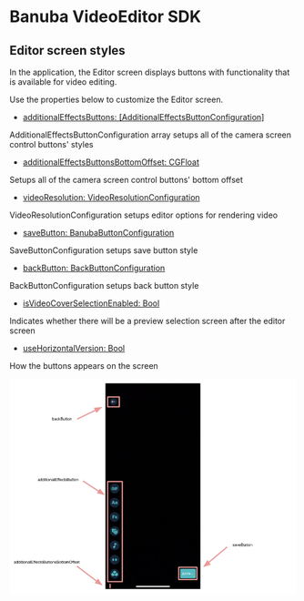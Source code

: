 # Banuba VideoEditor SDK
## Editor screen styles

In the application, the Editor screen displays buttons with functionality that is available for video editing.

Use the properties below to customize the Editor screen.

- [additionalEffectsButtons: [AdditionalEffectsButtonConfiguration]](/Example/Example/Extension/EditorConfiguration.swift#L8)

AdditionalEffectsButtonConfiguration array setups all of the camera screen control buttons' styles

- [additionalEffectsButtonsBottomOffset: CGFloat](/Example/Example/Extension/EditorConfiguration.swift#L46)

Setups all of the camera screen control buttons' bottom offset

- [videoResolution: VideoResolutionConfiguration](/Example/Example/Extension/EditorConfiguration.swift#L47)

VideoResolutionConfiguration setups editor options for rendering video

- [saveButton: BanubaButtonConfiguration](/Example/Example/Extension/EditorConfiguration.swift#L68)

SaveButtonConfiguration setups save button style

- [backButton: BackButtonConfiguration](/Example/Example/Extension/EditorConfiguration.swift#L74)

BackButtonConfiguration setups back button style

- [isVideoCoverSelectionEnabled: Bool](/Example/Example/Extension/EditorConfiguration.swift#L76)

Indicates whether there will be a preview selection screen after the editor screen

- [useHorizontalVersion: Bool](/Example/Example/Extension/EditorConfiguration.swift#L77)

How the buttons appears on the screen

  ![img](screenshots/EditorConfiguration.png)
